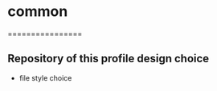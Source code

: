# common
================
  
Repository of this profile design choice
------------
- file style choice
